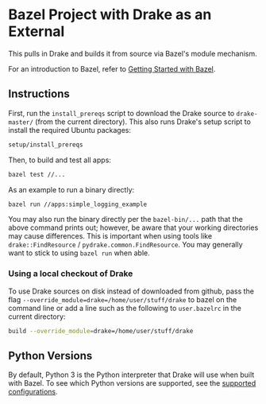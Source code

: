 # Bazel Project with Drake as an External

This pulls in Drake and builds it from source via Bazel's module mechanism.

For an introduction to Bazel, refer to
[Getting Started with Bazel](https://bazel.build/start).

## Instructions

First, run the `install_prereqs` script to download
the Drake source to `drake-master/` (from the current directory).
This also runs Drake's setup script to install the required Ubuntu packages:

```bash
setup/install_prereqs
```

Then, to build and test all apps:

```bash
bazel test //...
```

As an example to run a binary directly:

```bash
bazel run //apps:simple_logging_example
```

You may also run the binary directly per the `bazel-bin/...` path that the
above command prints out; however, be aware that your working directories may
cause differences.  This is important when using tools like
`drake::FindResource` / `pydrake.common.FindResource`.
You may generally want to stick to using `bazel run` when able.

### Using a local checkout of Drake

To use Drake sources on disk instead of downloaded from github, pass the flag
``--override_module=drake=/home/user/stuff/drake`` to bazel on the command line
or add a line such as the following to ``user.bazelrc`` in the current directory:

```bash
build --override_module=drake=/home/user/stuff/drake
```

## Python Versions

By default, Python 3 is the Python interpreter that Drake will use when built
with Bazel. To see which Python versions are supported, see the
[supported configurations](https://drake.mit.edu/developers.html#supported-configurations).
